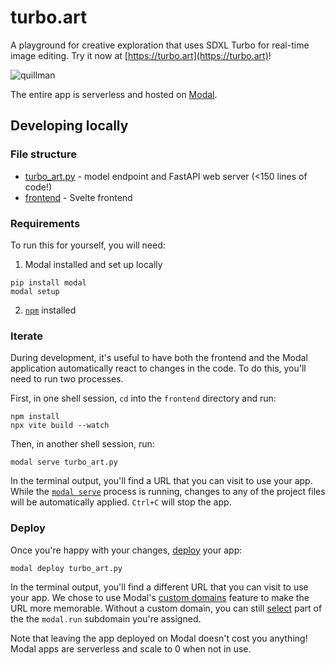 # turbo.art

A playground for creative exploration that uses SDXL Turbo for real-time image editing. Try it now at [https://turbo.art](https://turbo.art)!

![quillman](https://user-images.githubusercontent.com/5786378/233804923-c13627de-97db-4050-a36b-62d955db9c19.gif)

The entire app is serverless and hosted on [Modal](https://modal.com/).

## Developing locally

### File structure

- [turbo_art.py](./turbo_art.py) - model endpoint and FastAPI web server (<150 lines of code!)
- [frontend](./frontend) - Svelte frontend

### Requirements

To run this for yourself, you will need:

1. Modal installed and set up locally

```shell
pip install modal
modal setup
```

2. [`npm`](https://docs.npmjs.com/downloading-and-installing-node-js-and-npm) installed

### Iterate

During development, it's useful to have both the frontend and the Modal application automatically react to changes in the code. To do this, you'll need to run two processes.

First, in one shell session, `cd` into the `frontend` directory and run:

```shell
npm install
npx vite build --watch
```

Then, in another shell session, run:

```shell
modal serve turbo_art.py
```

In the terminal output, you'll find a URL that you can visit to use your app. While the [`modal serve`](<(https://modal.com/docs/guide/webhooks#developing-with-modal-serve)>) process is running, changes to any of the project files will be automatically applied. `Ctrl+C` will stop the app.

### Deploy

Once you're happy with your changes, [deploy](https://modal.com/docs/guide/managing-deployments#creating-deployments) your app:

```shell
modal deploy turbo_art.py
```

In the terminal output, you'll find a different URL that you can visit to use your app. We chose to use Modal's [custom domains](https://modal.com/docs/guide/webhooks#custom-domains) feature to make the URL more memorable. Without a custom domain, you can still [select](https://modal.com/docs/guide/webhook-urls#user-specified-urls) part of the the `modal.run` subdomain you're assigned.

Note that leaving the app deployed on Modal doesn't cost you anything! Modal apps are serverless and scale to 0 when not in use.
